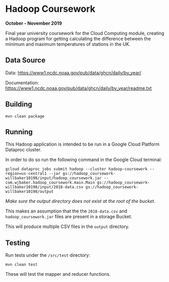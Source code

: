 # Hadoop Coursework
**October - November 2019**

Final year university coursework for the Cloud Computing module, creating a Hadoop program for getting calculating the difference between the minimum and maximum temperatures of stations in the UK.

## Data Source

Data: https://www1.ncdc.noaa.gov/pub/data/ghcn/daily/by_year/

Documentation: https://www1.ncdc.noaa.gov/pub/data/ghcn/daily/by_year/readme.txt

## Building

```
mvn clean package
```

## Running

This Hadoop application is intended to be run in a Google Cloud Platform Dataproc cluster.

In order to do so run the following command in the Google Cloud terminal:

```
gcloud dataproc jobs submit hadoop --cluster hadoop-coursework --region=us-central1 --jar gs://hadoop_coursework-willbaker10198/input/hadoop_coursework.jar -- com.wjbaker.hadoop_coursework.main.Main gs://hadoop_coursework-willbaker10198/input/2018-data.csv gs://hadoop_coursework-willbaker10198/output
```

*Make sure the output directory does not exist at the root of the bucket.*

This makes an assumption that the the `2018-data.csv` and `hadoop_coursework.jar` files are present in a storage Bucket.

This will produce multiple CSV files in the `output` directory. 

## Testing

Run tests under the `/src/test` directory:

```
mvn clean test
```

These will test the mapper and reducer functions.
